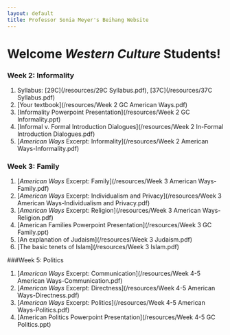 ```yaml
---
layout: default
title: Professor Sonia Meyer's Beihang Website
---
```


# Welcome *Western Culture* Students!

### Week 2: Informality

1. Syllabus: [29C](/resources/29C Syllabus.pdf), [37C](/resources/37C Syllabus.pdf)
2. [Your textbook](/resources/Week 2 GC American Ways.pdf)
3. [Informality Powerpoint Presentation](/resources/Week 2 GC Informality.ppt)
4. [Informal v. Formal Introduction Dialogues](/resources/Week 2 In-Formal Introduction Dialogues.pdf)
5. [*American Ways* Excerpt: Informality](/resources/Week 2 American Ways-Informality.pdf)

### Week 3: Family

1. [*American Ways* Excerpt: Family](/resources/Week 3 American Ways-Family.pdf)
2. [*American Ways* Excerpt: Individualism and Privacy](/resources/Week 3 American Ways-Individualism and Privacy.pdf)
3. [*American Ways* Excerpt: Religion](/resources/Week 3 American Ways-Religion.pdf)
3. [American Families Powerpoint Presentation](/resources/Week 3 GC Family.ppt)
4. [An explanation of Judaism](/resources/Week 3 Judaism.pdf)
5. [The basic tenets of Islam](/resources/Week 3 Islam.pdf)

###Week 5: Politics

1. [*American Ways* Excerpt: Communication](/resources/Week 4-5 American Ways-Communication.pdf)
2. [*American Ways* Excerpt: Directness](/resources/Week 4-5 American Ways-Directness.pdf)
3. [*American Ways* Excerpt: Politics](/resources/Week 4-5 American Ways-Politics.pdf)
4. [American Politics Powerpoint Presentation](/resources/Week 4-5 GC Politics.ppt)

